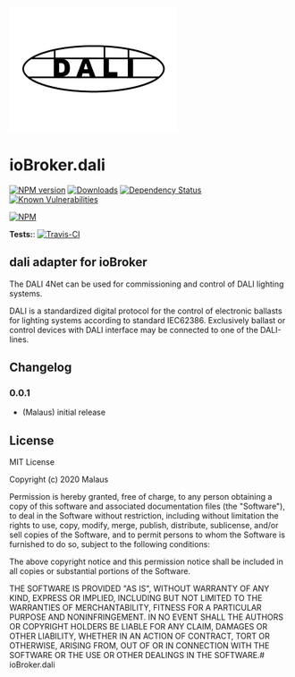 ![Logo](admin/dali.png)
# ioBroker.dali

[![NPM version](http://img.shields.io/npm/v/iobroker.dali.svg)](https://www.npmjs.com/package/iobroker.dali)
[![Downloads](https://img.shields.io/npm/dm/iobroker.dali.svg)](https://www.npmjs.com/package/iobroker.dali)
[![Dependency Status](https://img.shields.io/david/Malaus-io/iobroker.dali.svg)](https://david-dm.org/Malaus-io/iobroker.dali)
[![Known Vulnerabilities](https://snyk.io/test/github/Malaus-io/ioBroker.dali/badge.svg)](https://snyk.io/test/github/Malaus-io/ioBroker.dali)

[![NPM](https://nodei.co/npm/iobroker.dali.png?downloads=true)](https://nodei.co/npm/iobroker.dali/)

**Tests:**: [![Travis-CI](http://img.shields.io/travis/Malaus-io/ioBroker.dali/master.svg)](https://travis-ci.org/Malaus-io/ioBroker.dali)

## dali adapter for ioBroker

The DALI 4Net can be used for commissioning and control of DALI lighting systems.

DALI is a standardized digital protocol for the control of electronic ballasts for lighting systems according to standard IEC62386. Exclusively ballast or control devices with DALI interface may be connected to one of the DALI-lines.


## Changelog

### 0.0.1
* (Malaus) initial release

## License
MIT License

Copyright (c) 2020 Malaus

Permission is hereby granted, free of charge, to any person obtaining a copy
of this software and associated documentation files (the "Software"), to deal
in the Software without restriction, including without limitation the rights
to use, copy, modify, merge, publish, distribute, sublicense, and/or sell
copies of the Software, and to permit persons to whom the Software is
furnished to do so, subject to the following conditions:

The above copyright notice and this permission notice shall be included in all
copies or substantial portions of the Software.

THE SOFTWARE IS PROVIDED "AS IS", WITHOUT WARRANTY OF ANY KIND, EXPRESS OR
IMPLIED, INCLUDING BUT NOT LIMITED TO THE WARRANTIES OF MERCHANTABILITY,
FITNESS FOR A PARTICULAR PURPOSE AND NONINFRINGEMENT. IN NO EVENT SHALL THE
AUTHORS OR COPYRIGHT HOLDERS BE LIABLE FOR ANY CLAIM, DAMAGES OR OTHER
LIABILITY, WHETHER IN AN ACTION OF CONTRACT, TORT OR OTHERWISE, ARISING FROM,
OUT OF OR IN CONNECTION WITH THE SOFTWARE OR THE USE OR OTHER DEALINGS IN THE
SOFTWARE.# ioBroker.dali
